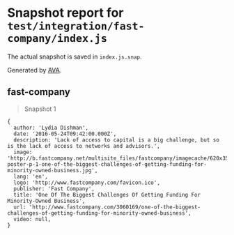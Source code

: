 # Snapshot report for `test/integration/fast-company/index.js`

The actual snapshot is saved in `index.js.snap`.

Generated by [AVA](https://avajs.dev).

## fast-company

> Snapshot 1

    {
      author: 'Lydia Dishman',
      date: '2016-05-24T09:42:00.000Z',
      description: 'Lack of access to capital is a big challenge, but so is the lack of access to networks and advisors.',
      image: 'http://b.fastcompany.net/multisite_files/fastcompany/imagecache/620x350/poster/2016/05/3060169-poster-p-1-one-of-the-biggest-challenges-of-getting-funding-for-minority-owned-business.jpg',
      lang: 'en',
      logo: 'http://www.fastcompany.com/favicon.ico',
      publisher: 'Fast Company',
      title: 'One Of The Biggest Challenges Of Getting Funding For Minority-Owned Business',
      url: 'http://www.fastcompany.com/3060169/one-of-the-biggest-challenges-of-getting-funding-for-minority-owned-business',
      video: null,
    }
